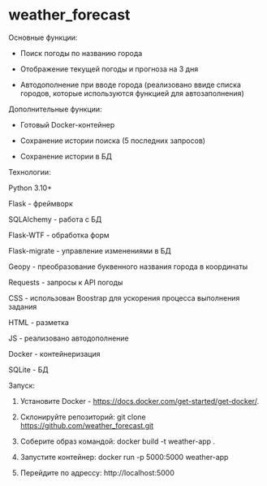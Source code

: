 # weather_forecast
Основные функции:
- Поиск погоды по названию города

- Отображение текущей погоды и прогноза на 3 дня

- Автодополнение при вводе города (реализовано ввиде списка городов, которые используются функцией для автозаполнения)


Дополнительные функции:

- Готовый Docker-контейнер

- Сохранение истории поиска (5 последних запросов)

- Сохранение истории в БД


Технологии:

Python 3.10+

Flask - фреймворк

SQLAlchemy - работа с БД

Flask-WTF - обработка форм

Flask-migrate - управление изменениями в БД

Geopy - преобразование буквенного названия города в координаты

Requests - запросы к API погоды

СSS - использован Boostrap для ускорения процесса выполнения задания

HTML - разметка

JS - реализовано автодополнение

Docker - контейнеризация

SQLite - БД


Запуск:

1. Установите Docker - https://docs.docker.com/get-started/get-docker/.

2. Склонируйте репозиторий: git clone https://github.com/weather_forecast.git

3. Соберите образ командой: docker build -t weather-app .

4. Запустите контейнер: docker run -p 5000:5000 weather-app

5. Перейдите по адрессу: http://localhost:5000
